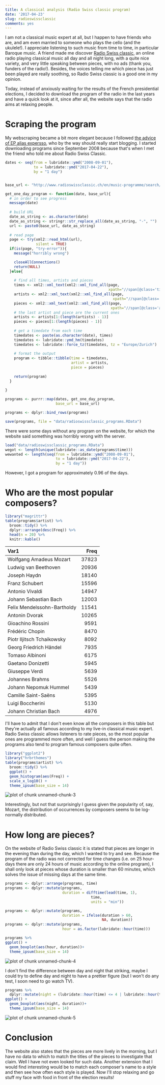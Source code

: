```yaml
---
title: A classical analysis (Radio Swiss classic program)
date: '2017-04-23'
slug: radioswissclassic
comments: yes
---
```



I am not a classical music expert at all, but I happen to have friends who are, and am even married to someone who plays the cello (and the ukulele!). I appreciate listening to such music from time to time, in particular Baroque music. A friend made me discover [Radio Swiss classic](http://www.radioswissclassic.ch/en), an online radio playing classical music all day and all night long, with a quite nice variety, and very little speaking between pieces, with no ads (thank you, funders of the radio!). Besides, the voices telling me which piece has just been played are really soothing, so Radio Swiss classic is a good one in my opinion. 

Today, instead of anxiously waiting for the results of the French presidential elections, I decided to download the program of the radio in the last years and have a quick look at it, since after all, the website says that the radio aims at relaxing people.

<!--more-->

# Scraping the program

My webscraping became a bit more elegant because I followed [the advice of EP alias expersso](https://twitter.com/expersso/status/839395958316232704), who by the way should really start blogging. I started downloading programs since September 2008 because that's when I met the friend who told me about Radio Swiss Classic.

```r
dates <- seq(from = lubridate::ymd("2008-09-01"),
             to = lubridate::ymd("2017-04-22"),
             by = "1 day")


base_url <- "http://www.radioswissclassic.ch/en/music-programme/search/"

get_one_day_program <- function(date, base_url){
  # in order to see progress
  message(date)
  
  # build URL
  date_as_string <- as.character(date)
  date_as_string <- stringr::str_replace_all(date_as_string, "-", "")
  url <- paste0(base_url, date_as_string)
  
  # read page
  page <- try(xml2::read_html(url),
              silent = TRUE)
  if(is(page, "try-error")){
    message("horribly wrong")

    closeAllConnections()
    return(NULL)
  }else{
    
    # find all times, artists and pieces
    times <- xml2::xml_text(xml2::xml_find_all(page, 
                                               xpath="//span[@class='time hidden-xs']//text()"))
    artists <- xml2::xml_text(xml2::xml_find_all(page, 
                                                 xpath="//span[@class='titletag']//text()"))
    pieces <- xml2::xml_text(xml2::xml_find_all(page, 
                                                xpath="//span[@class='artist']//text()"))
    # the last artist and piece are the current ones
    artists <- artists[1:(length(artists) - 1)]
    pieces <- pieces[1:(length(pieces) - 1)]
    
    # get a timedate from each time
    timedates <- paste(as.character(date), times)
    timedates <- lubridate::ymd_hm(timedates)
    timedates <- lubridate::force_tz(timedates, tz = "Europe/Zurich")
    
    # format the output
    program <- tibble::tibble(time = timedates,
                              artist = artists,
                              piece = pieces)
    
    return(program)
  }
  
}

programs <- purrr::map(dates, get_one_day_program, 
                       base_url = base_url)

programs <- dplyr::bind_rows(programs)

save(programs, file = "data/radioswissclassic_programs.RData")

```

There were some days without any program on the website, for which the website said something was horribly wrong with the server. 


```r
load("data/radioswissclassic_programs.RData")
wegot <- length(unique(lubridate::as_date(programs$time)))
wewanted <- length(seq(from = lubridate::ymd("2008-09-01"),
                       to = lubridate::ymd("2017-04-22"),
                       by = "1 day"))
```

However, I got a program for approximately 0.96 of the days.

# Who are the most popular composers?


```r
library("magrittr")
table(programs$artist) %>%
  broom::tidy() %>%
  dplyr::arrange(desc(Freq)) %>%
  head(n = 20) %>%
  knitr::kable()
```



|Var1                        |  Freq|
|:---------------------------|-----:|
|Wolfgang Amadeus Mozart     | 37823|
|Ludwig van Beethoven        | 20936|
|Joseph Haydn                | 18140|
|Franz Schubert              | 15596|
|Antonio Vivaldi             | 14947|
|Johann Sebastian Bach       | 12003|
|Felix Mendelssohn-Bartholdy | 11541|
|Antonin Dvorak              | 10265|
|Gioachino Rossini           |  9591|
|Frédéric Chopin             |  8470|
|Piotr Iljitsch Tchaikowsky  |  8092|
|Georg Friedrich Händel      |  7935|
|Tomaso Albinoni             |  6175|
|Gaetano Donizetti           |  5945|
|Giuseppe Verdi              |  5639|
|Johannes Brahms             |  5526|
|Johann Nepomuk Hummel       |  5439|
|Camille Saint-Saëns         |  5395|
|Luigi Boccherini            |  5130|
|Johann Christian Bach       |  4976|

I'll have to admit that I don't even know all the composers in this table but they're actually all famous according to my live-in classical music expert. Radio Swiss classic allows listeners to rate pieces, so the most popular ones are programmed more often, and well I guess the person making the programs also tend to program famous composers quite often.


```r
library("ggplot2")
library("hrbrthemes")
table(programs$artist) %>%
  broom::tidy() %>%
  ggplot() +
  geom_histogram(aes(Freq)) +
  scale_x_log10() +
  theme_ipsum(base_size = 14) 
```

![plot of chunk unnamed-chunk-3](/figure/source/2017-04-23-radioswissclassic/unnamed-chunk-3-1.png)

Interestingly, but not that surprisingly I guess given the popularity of, say, Mozart, the distribution of occurrences by composers seems to be log-normally distributed. 

# How long are pieces?

On the website of Radio Swiss classic it is stated that pieces are longer in the evening than during the day, which I wanted to try and see. Because the program of the radio was not corrected for time changes (i.e. on 25 hour-days there are only 24 hours of music according to the online program), I shall only look at pieces whose duration is smaller than 60 minutes, which solves the issue of missing days at the same time.


```r
programs <- dplyr::arrange(programs, time)
programs <- dplyr::mutate(programs,
                          duration = difftime(lead(time, 1),
                                       time,
                                       units = "min"))

programs <- dplyr::mutate(programs,
                          duration = ifelse(duration > 60,
                                            NA, duration))
programs <- dplyr::mutate(programs,
                          hour = as.factor(lubridate::hour(time)))

programs %>%
ggplot() +
  geom_boxplot(aes(hour, duration))+
  theme_ipsum(base_size = 14) 
```

![plot of chunk unnamed-chunk-4](/figure/source/2017-04-23-radioswissclassic/unnamed-chunk-4-1.png)

I don't find the difference between day and night that striking, maybe I could try to define day and night to have a prettier figure (but I won't do any test, I soon need to go watch TV).


```r
programs %>%
  dplyr::mutate(night = (lubridate::hour(time) <= 4 | lubridate::hour(time) >= 20)) %>%
ggplot() +
  geom_boxplot(aes(night, duration))+
  theme_ipsum(base_size = 14)
```

![plot of chunk unnamed-chunk-5](/figure/source/2017-04-23-radioswissclassic/unnamed-chunk-5-1.png)

# Conclusion

The website also states that the pieces are more lively in the morning, but I have no data to which to match the titles of the pieces to investigate that claim. Well I have not even looked for such data. Another extension that I would find interesting would be to match each composer's name to a style and then see how often each style is played. Now I'll stop relaxing and go stuff my face with food in front of the election results!
